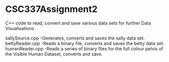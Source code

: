 # CSC337Assignment2
C++ code to read, convert and save various data sets for further Data Visualisations.

sallySource.cpp -Generates, converts and saves the sally data set. \
bettyReader.cpp -Reads a binary file, converts and saves the betty data set. \
humanReader.cpp -Reads a series of binary files for the full colour pelvis of the Visible Human Dataset, converts and save.
